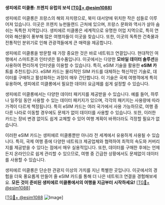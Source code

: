 **생피에르 미클롱: 프렌치 유럽의 보석 [[TG💪+ @esim1088](https://t.me/s/esim1088)]**

생피에르 미클롱은 프랑스의 해외 자치령으로, 북미 대서양에 위치한 작은 섬들로 이루어져 있습니다. 이곳은 프렌치 뉴펀들랜드 근처에 있으며, 프랑스 문화와 역사가 살아 숨 쉬는 독특한 지역입니다. 생피에르 미클롱은 세계적으로 유명한 어업 지역으로, 특히 연어와 해산물이 풍부해 많은 여행자들이 이곳을 찾습니다. 또한, 이곳의 독특한 건축물과 전통적인 분위기로 인해 관광객들에게 큰 매력을 제공합니다.

생피에르 미클롱을 방문할 때 가장 중요한 것은 바로 네트워크 연결입니다. 현대적인 여행에서 스마트폰과 인터넷은 필수품입니다. 이곳에서는 다양한 **모바일 데이터 솔루션**을 사용하여 편리하게 인터넷을 이용할 수 있습니다. 특히, eSIM 기술을 활용한 **eSIM 카드**를 추천드립니다. eSIM 카드는 물리적인 SIM 카드를 대체하는 혁신적인 기술로, 데이터를 구매하고 활성화하는 과정이 매우 간단합니다. 이 기술은 국제 여행객에게 특히 유용하며, 생피에르 미클롱에서 필요한 데이터 요금제를 쉽게 설정할 수 있습니다.

생피에르 미클롱에서는 다양한 데이터 패키지를 제공받을 수 있습니다. 예를 들어, 하루나 일주일 동안 사용할 수 있는 데이터 패키지가 있으며, 각각의 패키지는 사용량에 따라 가격이 다르게 책정됩니다. 특히 eSIM 카드는 여러 국가에서 사용 가능하므로, 여행 중 다른 나라로 이동할 경우에도 문제가 없이 데이터를 사용할 수 있습니다. 또한, 이러한 카드는 장비 변경 없이도 쉽게 교체할 수 있어 여행 계획이 바뀌더라도 걱정할 필요가 없습니다.

이러한 eSIM 카드는 생피에르 미클롱뿐만 아니라 전 세계에서 유용하게 사용될 수 있습니다. 특히, 국제 여행 중에 다양한 네트워크 제공업체와 협력하여 최적의 속도와 커버리지를 제공받을 수 있다는 점에서 매우 실용적입니다. 또한, 데이터를 구매한 후에는 언제든지 온라인으로 쉽게 관리할 수 있으므로, 여행 중 긴급한 상황에서도 문제없이 데이터를 사용할 수 있습니다.

생피에르 미클롱은 단순한 관광지 이상의 가치를 지닌 특별한 곳입니다. 이곳에서의 경험을 더욱 풍요롭게 만들어 줄 eSIM 카드를 통해 더 나은 네트워크 연결을 경험해보세요. **모든 것이 준비된 생피에르 미클롱에서의 여행을 지금부터 시작하세요!** [[TG💪+ @esim1088](https://t.me/s/esim1088)]

[[TG💪+ @esim1088](https://t.me/s/esim1088) ![Image](https://i.postimg.cc/Y0z9fWf4/image.png)]